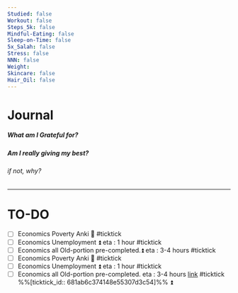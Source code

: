 ```yaml
---
Studied: false
Workout: false
Steps_5k: false
Mindful-Eating: false
Sleep-on-Time: false
5x_Salah: false
Stress: false
NNN: false
Weight: 
Skincare: false
Hair_Oil: false
---
```



# Journal
##### What am I Grateful for?
##### Am I really giving my best? 
###### if not, why?


---


# TO-DO





- [ ] Economics Poverty Anki 🔼 #ticktick
- [ ] Economics Unemployment ⏫ eta : 1 hour #ticktick 
- [ ] Economics all Old-portion pre-completed.⏫ eta : 3-4 hours #ticktick 
- [ ] Economics Poverty Anki 🔼 #ticktick
- [ ] Economics Unemployment ⏫ eta : 1 hour #ticktick 
- [ ] Economics all Old-portion pre-completed. eta : 3-4 hours  [link](https://ticktick.com/webapp/#p/681aaaf2c71c710000000041/tasks/681ab6c374148e55307d3c54) #ticktick  %%[ticktick_id:: 681ab6c374148e55307d3c54]%% ⏫